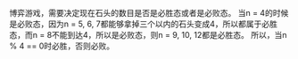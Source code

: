 博弈游戏，需要决定现在石头的数目是否是必胜态或者是必败态。
当n = 4的时候是必败态，因为n = 5, 6, 7都能够拿掉三个以内的石头变成4，所以都属于必胜态，而n = 8不能到达4，所以是必败态，则n = 9, 10, 12都是必胜态。
所以，当n % 4 == 0时必胜，否则必败。
